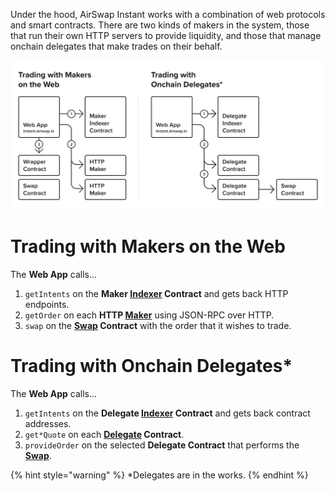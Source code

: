 Under the hood, AirSwap Instant works with a combination of web protocols and smart contracts. There are two kinds of makers in the system, those that run their own HTTP servers to provide liquidity, and those that manage onchain delegates that make trades on their behalf.

![](../.gitbook/assets/architecture.png)

# Trading with Makers on the Web

The **Web App** calls...

1. `getIntents` on the **Maker [Indexer](../contracts/indexer.md) Contract** and gets back HTTP endpoints.
2. `getOrder` on each **HTTP [Maker](run-makers.md)** using JSON-RPC over HTTP.
3. `swap` on the **[Swap](../contracts/swap.md) Contract** with the order that it wishes to trade.

# Trading with Onchain Delegates\*

The **Web App** calls...

1. `getIntents` on the **Delegate [Indexer](../contracts/indexer.md) Contract** and gets back contract addresses.
2. `get*Quote` on each **[Delegate](../contracts/delegate.md) Contract**.
3. `provideOrder` on the selected **Delegate Contract** that performs the **[Swap](../contracts/swap.md)**.

{% hint style="warning" %}
\*Delegates are in the works.
{% endhint %}
